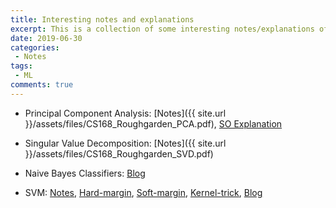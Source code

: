 ```yaml
---
title: Interesting notes and explanations
excerpt: This is a collection of some interesting notes/explanations of several concepts in ML that I came across at some point of time.
date: 2019-06-30
categories:
 - Notes
tags:
 - ML
comments: true
---
```


+ Principal Component Analysis: [Notes]({{ site.url }}/assets/files/CS168_Roughgarden_PCA.pdf), [SO Explanation](https://stats.stackexchange.com/a/140579)

+ Singular Value Decomposition: [Notes]({{ site.url }}/assets/files/CS168_Roughgarden_SVD.pdf)

+ Naive Bayes Classifiers: [Blog](https://sebastianraschka.com/Articles/2014_naive_bayes_1.html)

+ SVM: [Notes](http://cs229.stanford.edu/notes/cs229-notes3.pdf), [Hard-margin](https://towardsdatascience.com/demystifying-maths-of-svm-13ccfe00091e), [Soft-margin](https://towardsdatascience.com/demystifying-maths-of-svm-part-2-30308a73e072), [Kernel-trick](https://towardsdatascience.com/understanding-support-vector-machine-part-2-kernel-trick-mercers-theorem-e1e6848c6c4d), [Blog](https://shuzhanfan.github.io/2018/05/understanding-mathematics-behind-support-vector-machines/)